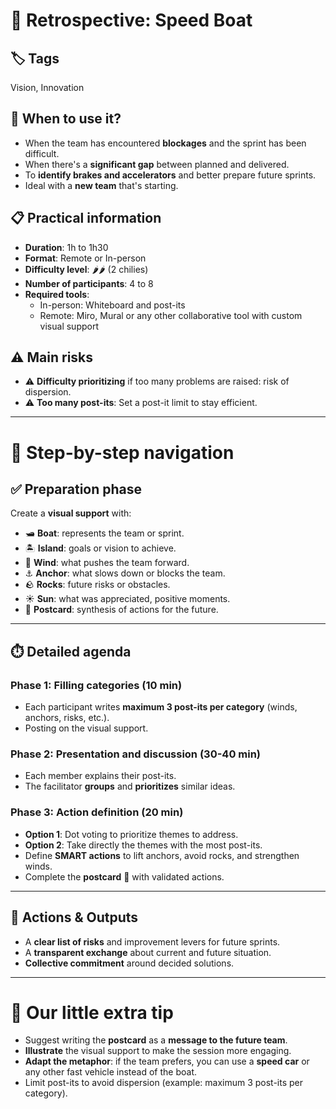 # 🧠 Retrospective: Speed Boat

## 🏷️ Tags
Vision, Innovation

## 🎯 When to use it?
- When the team has encountered **blockages** and the sprint has been difficult.
- When there's a **significant gap** between planned and delivered.
- To **identify brakes and accelerators** and better prepare future sprints.
- Ideal with a **new team** that's starting.

## 📋 Practical information
- **Duration**: 1h to 1h30
- **Format**: Remote or In-person
- **Difficulty level**: 🌶️🌶️ (2 chilies)
- **Number of participants**: 4 to 8
- **Required tools**:
  - In-person: Whiteboard and post-its
  - Remote: Miro, Mural or any other collaborative tool with custom visual support

## ⚠️ Main risks
- ⚠️ **Difficulty prioritizing** if too many problems are raised: risk of dispersion.
- ⚠️ **Too many post-its**: Set a post-it limit to stay efficient.

---

# 🧭 Step-by-step navigation

## ✅ Preparation phase
Create a **visual support** with:
- 🛥️ **Boat**: represents the team or sprint.
- 🏝️ **Island**: goals or vision to achieve.
- 💨 **Wind**: what pushes the team forward.
- ⚓ **Anchor**: what slows down or blocks the team.
- 🪨 **Rocks**: future risks or obstacles.
- ☀️ **Sun**: what was appreciated, positive moments.
- 💌 **Postcard**: synthesis of actions for the future.

---

## ⏱️ Detailed agenda

### Phase 1: Filling categories (10 min)
- Each participant writes **maximum 3 post-its per category** (winds, anchors, risks, etc.).
- Posting on the visual support.

### Phase 2: Presentation and discussion (30-40 min)
- Each member explains their post-its.
- The facilitator **groups** and **prioritizes** similar ideas.

### Phase 3: Action definition (20 min)
- **Option 1**: Dot voting to prioritize themes to address.
- **Option 2**: Take directly the themes with the most post-its.
- Define **SMART actions** to lift anchors, avoid rocks, and strengthen winds.
- Complete the **postcard** 💌 with validated actions.

---

## 🎯 Actions & Outputs
- A **clear list of risks** and improvement levers for future sprints.
- A **transparent exchange** about current and future situation.
- **Collective commitment** around decided solutions.

---

# 🎁 Our little extra tip
- Suggest writing the **postcard** as a **message to the future team**.
- **Illustrate** the visual support to make the session more engaging.
- **Adapt the metaphor**: if the team prefers, you can use a **speed car** or any other fast vehicle instead of the boat.
- Limit post-its to avoid dispersion (example: maximum 3 post-its per category). 